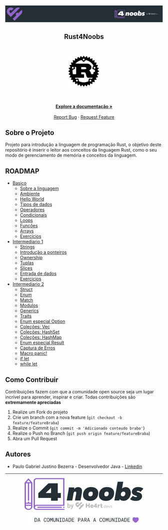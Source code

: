 <!-- Logo 4noobs -->

<p align="center">
  <a href="https://github.com/he4rt/4noobs" target="_blank">
    <img src="./.github/header_4noobs.svg">
  </a>
</p>

<!-- Title -->

<p align="center">
  <h2 align="center">Rust4Noobs</h2>

  <h1 align="center"><img src="./.github/rust.svg" alt="Imagem da linguagem" width="120"></h1>
  
  <p align="center">
    <br />
    <a href="#ROADMAP"><strong>Explore a documentação »</strong></a>
    <br />
    <br />
    <a href="https://github.com/pgjbz/rust4noobs/issues/new">Report Bug</a>
    ·
    <a href="https://github.com/pgjbz/rust4noobs/issues/new">Request Feature</a>
  </p>
</p>

## Sobre o Projeto
Projeto para introdução a linguagem de programação Rust, o objetivo deste repositório é inserir o leitor aos conceitos da linguagem Rust, como o seu modo de gerenciamento de memória e conceitos da linguagem.

## ROADMAP

- [Basico](./basic)
    - [Sobre a linguagem](./basic/01-about.md)
    - [Ambiente](./basic/02-environment.md)
    - [Hello World](./basic/03-hello-world.md)
    - [Tipos de dados](./basic/04-data-types.md)
    - [Operadores](./basic/05-operators.md)
    - [Condicionais](./basic/06-conditions.md)
    - [Loops](./basic/07-loops.md)
    - [Funções](./basic/08-functions.md)
    - [Arrays](./basic/09-arrays.md)
    - [Exercícios](./basic/10-exercises.md)
- [Intermediario 1](./intermediary-01)
    - [Strings](./intermediary-01/01-strings.md)
    - [Introdução a ponteiros](./intermediary-01/02-pointers-intro.md)
    - [Ownership](./intermediary-01/03-ownership.md)
    - [Tuplas](./intermediary-01/04-tuples.md)
    - [Slices](./intermediary-01/05-slices.md)
    - [Entrada de dados](./intermediary-01/06-user-input.md)
    - [Exercicios](./intermediary-01/07-exercises.md)
- [Intermediario 2](./intermediary-02)
    - [Struct](/intermediary-02/01-structs.md)
    - [Enum](/intermediary-02/02-enums.md)
    - [Match](/intermediary-02/03-match.md)
    - [Modulos](/intermediary-02/04-modules.md)
    - [Generics](/intermediary-02/./05-generics.md)
    - [Traits](/intermediary-02)
    - [Enum especial Option](/intermediary-02)
    - [Coleções: Vec](/intermediary-02)
    - [Coleções: HashSet](/intermediary-02)
    - [Coleções: HashMap](/intermediary-02)
    - [Enum especial Result](/intermediary-02)
    - [Captura de Erros](/intermediary-02)
    - [Macro panic!](/intermediary-02)
    - [if let](/intermediary-02)
    - [while let](/intermediary-02)
## Como Contribuir

Contribuições fazem com que a comunidade open source seja um lugar incrível para aprender, inspirar e criar. Todas contribuições
são **extremamente apreciadas**

1. Realize um Fork do projeto
2. Crie um branch com a nova feature (`git checkout -b feature/featureBraba`)
3. Realize o Commit (`git commit -m 'Adicionado conteudo brabo'`)
4. Realize o Push no Branch (`git push origin feature/featureBraba`)
5. Abra um Pull Request

## Autores

- Paulo Gabriel Justino Bezerra - Desenvolvedor Java - [Linkedin](https://www.linkedin.com/in/paulogjbezerra/)

---

<p align="center">
  <a href="https://github.com/he4rt/4noobs" target="_blank">
    <img src="./.github/footer_4noobs.svg" width="380">
  </a>
</p>